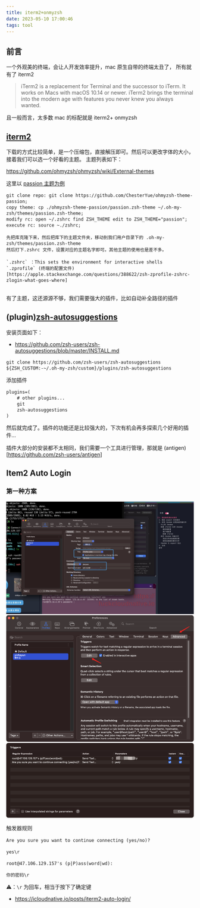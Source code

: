 ```yaml
---
title: iterm2+onmyzsh
date: 2023-05-10 17:00:46
tags: tool
---
```


## 前言

一个外观美的终端，会让人开发效率提升，mac 原生自带的终端太丑了，
所有就有了 iterm2

> iTerm2 is a replacement for Terminal and the successor to iTerm. It works on Macs with macOS 10.14 or newer. iTerm2 brings the terminal into the modern age with features you never knew you always wanted.

且一般而言，太多数 mac 的标配就是 iterm2+ onmyzsh

## [iterm2](https://iterm2.com/index.html)

下载的方式比较简单，是一个压缩包，直接解压即可。然后可以更改字体的大小，接着我们可以选一个好看的主题。
主题列表如下：

https://github.com/ohmyzsh/ohmyzsh/wiki/External-themes

这里以 [passion 主题为例](https://github.com/ChesterYue/ohmyzsh-theme-passion#install)

```
git clone repo: git clone https://github.com/ChesterYue/ohmyzsh-theme-passion;
copy theme: cp ./ohmyzsh-theme-passion/passion.zsh-theme ~/.oh-my-zsh/themes/passion.zsh-theme;
modify rc: open ~/.zshrc find ZSH_THEME edit to ZSH_THEME="passion";
execute rc: source ~./zshrc;

先把库克隆下来，然后把库下的主题文件夹，移动到我们用户目录下的 .oh-my-zsh/themes/passion.zsh-theme
然后打下.zshrc 文件，设置对应的主题名字即可。其他主题的使用也是差不多。

`.zshrc` ：This sets the environment for interactive shells
`.zprofile` (终端的配置文件)[https://apple.stackexchange.com/questions/388622/zsh-zprofile-zshrc-zlogin-what-goes-where]


```

有了主题，这还源源不够，我们需要强大的插件，比如自动补全路径的插件

## (plugin)[zsh-autosuggestions](https://github.com/zsh-users/zsh-autosuggestions)

安装页面如下：

- https://github.com/zsh-users/zsh-autosuggestions/blob/master/INSTALL.md

```
git clone https://github.com/zsh-users/zsh-autosuggestions ${ZSH_CUSTOM:-~/.oh-my-zsh/custom}/plugins/zsh-autosuggestions
```

添加插件

```zshrc
plugins=(
    # other plugins...
    git
    zsh-autosuggestions
)
```

然后就完成了。插件的功能还是比较强大的，下次有机会再多探索几个好用的插件...

插件大部分的安装都不太相同，我们需要一个工具进行管理，那就是 (antigen)[https://github.com/zsh-users/antigen]

## Item2 Auto Login

### 第一种方案

<img src="../../images/item2/1.png">
<img src="../../images/item2/2.png">
<img src="../../images/item2/3.png">

触发器规则

`Are you sure you want to continue connecting (yes/no)?`

`yes\r`

`root@47.106.129.157's (p|P)ass(word|wd):`

`你的密码\r`

⚠️：`\r` 为回车，相当于按下了确定键

- https://icloudnative.io/posts/iterm2-auto-login/
